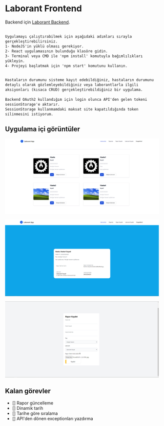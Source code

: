 # Laborant Frontend

Backend için [Laborant Backend](https://github.com/mustafasansar44/laborant-backend).


```

Uygulamayı çalıştırabilmek için aşağıdaki adımları sırayla gerçekleştirebilirsiniz.
1- NodeJS'in yüklü olması gerekiyor.
2- React uygulamasının bulunduğu klasöre gidin.
3- Terminal veya CMD ile 'npm install' komutuyla bağımlılıkları yükleyin.
4- Projeyi başlatmak için 'npm start' komutunu kullanın.

```


```

Hastaların durumunu sisteme kayıt edebildiğiniz, hastaların durumunu detaylı olarak gözlemleyebildiğiniz veya laborantlarla ilgili aksiyonları (kısaca CRUD) gerçekleştirebildiğiniz bir uygulama. 

Backend OAuth2 kullandığım için login olunca API'den gelen tokeni sessionStorage'e aktarır. 
SessionStorage kullanmamdaki maksat site kapatıldığında token silinmesini istiyorum.

```

## Uygulama içi görüntüler
![](app_images\raporlar.PNG)

![](app_images/raporDetay.PNG)

![](app_images\raporKaydet.PNG)


## Kalan görevler
- [] Rapor güncelleme
- [] Dinamik tarih
- [] Tarihe göre sıralama
- [] API'den dönen exceptionları yazdırma



